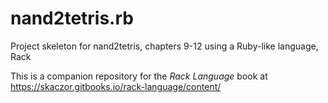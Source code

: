 # nand2tetris.rb
Project skeleton for nand2tetris, chapters 9-12 using a Ruby-like language, Rack

This is a companion repository for the *Rack Language* book at https://skaczor.gitbooks.io/rack-language/content/
